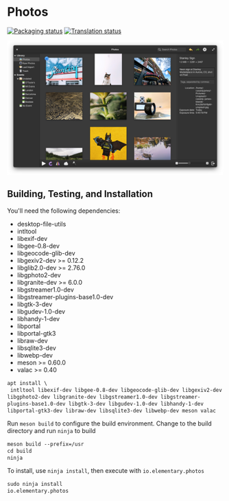 # Photos
[![Packaging status](https://repology.org/badge/tiny-repos/elementary-photos.svg)](https://repology.org/metapackage/elementary-photos)
[![Translation status](https://l10n.elementary.io/widgets/photos/-/svg-badge.svg)](https://l10n.elementary.io/projects/photos/?utm_source=widget)

![Photos Screenshot](data/screenshot.png?raw=true)

## Building, Testing, and Installation

You'll need the following dependencies:
* desktop-file-utils
* intltool
* libexif-dev
* libgee-0.8-dev
* libgeocode-glib-dev
* libgexiv2-dev >= 0.12.2
* libglib2.0-dev >= 2.76.0
* libgphoto2-dev
* libgranite-dev >= 6.0.0
* libgstreamer1.0-dev
* libgstreamer-plugins-base1.0-dev
* libgtk-3-dev
* libgudev-1.0-dev
* libhandy-1-dev
* libportal
* libportal-gtk3
* libraw-dev
* libsqlite3-dev
* libwebp-dev
* meson >= 0.60.0
* valac >= 0.40

```
apt install \
 intltool libexif-dev libgee-0.8-dev libgeocode-glib-dev libgexiv2-dev libgphoto2-dev libgranite-dev libgstreamer1.0-dev libgstreamer-plugins-base1.0-dev libgtk-3-dev libgudev-1.0-dev libhandy-1-dev libportal-gtk3-dev libraw-dev libsqlite3-dev libwebp-dev meson valac
```

Run `meson build` to configure the build environment. Change to the build directory and run `ninja` to build

    meson build --prefix=/usr
    cd build
    ninja

To install, use `ninja install`, then execute with `io.elementary.photos`

    sudo ninja install
    io.elementary.photos
